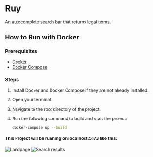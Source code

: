 # Ruy

An autocomplete search bar that returns legal terms.

## How to Run with Docker

### Prerequisites

- [Docker](https://docs.docker.com/get-docker/)
- [Docker Compose](https://docs.docker.com/compose/install/)

### Steps

1. Install Docker and Docker Compose if they are not already installed.
2. Open your terminal.
3. Navigate to the root directory of the project.
4. Run the following command to build and start the project:

   ```sh
   docker-compose up --build

#### This Project will be running on localhost:5173 like this:

![Landpage](landpage.png)
![Search results](images/searchresult.png)
